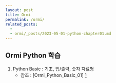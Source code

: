 ```yaml
---
layout: post
title: Ormi
permalink: /ormi/
related_posts:
  - 
  - ormi/_posts/2023-05-01-python-chapter01.md
---
```


## Ormi Python 학습
1. Python Basic : 기초, 입/출력, 숫자 자료형
    - 참조 : [Ormi_Python_Basic_01] [1]
<!-- 이 부분도 [google] [1]을 참조하시고 저 부분은 [python02] [2]을 참조하세요.   -->

[1]: https://aminsc.github.io/ormi01/
<!-- [2]: https://aminsc.github.io/python03/ -->